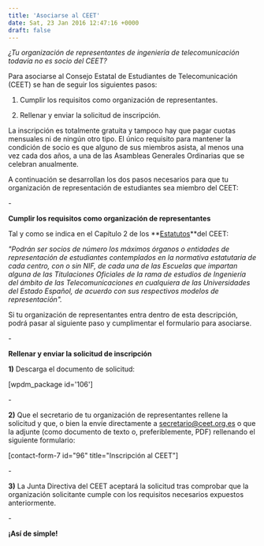 ```yaml
---
title: 'Asociarse al CEET'
date: Sat, 23 Jan 2016 12:47:16 +0000
draft: false
---
```


_¿Tu organización de representantes de ingeniería de telecomunicación todavía no es socio del CEET?_

Para asociarse al Consejo Estatal de Estudiantes de Telecomunicación (CEET) se han de seguir los siguientes pasos:

1) Cumplir los requisitos como organización de representantes.

2) Rellenar y enviar la solicitud de inscripción.

La inscripción es totalmente gratuita y tampoco hay que pagar cuotas mensuales ni de ningún otro tipo. El único requisito para mantener la condición de socio es que alguno de sus miembros asista, al menos una vez cada dos años, a una de las Asambleas Generales Ordinarias que se celebran anualmente.

A continuación se desarrollan los dos pasos necesarios para que tu organización de representación de estudiantes sea miembro del CEET:

\-

**Cumplir los requisitos como organización de representantes**

Tal y como se indica en el Capítulo 2 de los **[Estatutos](https://ceet.org.es/download/estatutos-ceet/)**del CEET:

_"Podrán ser socios de número los máximos órganos o entidades de representación de estudiantes contemplados en la normativa estatutaria de cada centro, con o sin NIF, de cada una de las Escuelas que impartan alguna de las Titulaciones Oficiales de la rama de estudios de Ingeniería del ámbito de las Telecomunicaciones en cualquiera de las Universidades del Estado Español, de acuerdo con sus respectivos modelos de representación"._

Si tu organización de representantes entra dentro de esta descripción, podrá pasar al siguiente paso y cumplimentar el formulario para asociarse.

\-

**Rellenar y enviar la solicitud de inscripción**

**1)** Descarga el documento de solicitud:

\[wpdm\_package id='106'\]

\-

**2)** Que el secretario de tu organización de representantes rellene la solicitud y que, o bien la envíe directamente a [secretario@ceet.org.es](mailto:secretario@ceet.org.es) o que la adjunte (como documento de texto o, preferiblemente, PDF) rellenando el siguiente formulario:

\[contact-form-7 id="96" title="Inscripción al CEET"\]

\-

**3)** La Junta Directiva del CEET aceptará la solicitud tras comprobar que la organización solicitante cumple con los requisitos necesarios expuestos anteriormente.

\-

**¡Así de simple!**
